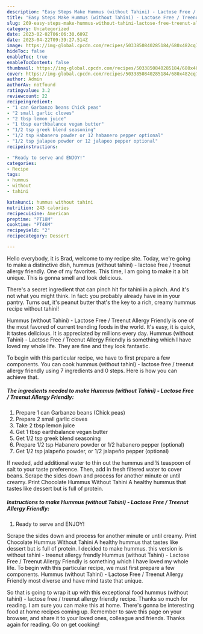 ```yaml
---
description: "Easy Steps Make Hummus (without Tahini) - Lactose Free / Treenut Allergy Friendly the Very Delicious"
title: "Easy Steps Make Hummus (without Tahini) - Lactose Free / Treenut Allergy Friendly the Very Delicious"
slug: 269-easy-steps-make-hummus-without-tahini-lactose-free-treenut-allergy-friendly-the-very-delicious
category: Uncategorized
date: 2023-02-02T06:06:30.609Z
date: 2023-04-22T09:39:27.514Z
image: https://img-global.cpcdn.com/recipes/5033850840285184/680x482cq70/hummus-without-tahini-lactose-free-treenut-allergy-friendly-recipe-main-photo.jpg
hideToc: false
enableToc: true
enableTocContent: false
thumbnail: https://img-global.cpcdn.com/recipes/5033850840285184/680x482cq70/hummus-without-tahini-lactose-free-treenut-allergy-friendly-recipe-main-photo.jpg
cover: https://img-global.cpcdn.com/recipes/5033850840285184/680x482cq70/hummus-without-tahini-lactose-free-treenut-allergy-friendly-recipe-main-photo.jpg
author: Admin
authorAv: notfound
ratingvalue: 3.2
reviewcount: 22
recipeingredient:
- "1 can Garbanzo beans Chick peas"
- "2 small garlic cloves"
- "2 tbsp lemon juice"
- "1 tbsp earthbalance vegan butter"
- "1/2 tsp greek blend seasoning"
- "1/2 tsp Habanero powder or 12 habanero pepper optional"
- "1/2 tsp jalapeo powder or 12 jalapeo pepper optional"
recipeinstructions:

- "Ready to serve and ENJOY!"
categories:
- Recipe
tags:
- hummus
- without
- tahini

katakunci: hummus without tahini 
nutrition: 243 calories
recipecuisine: American
preptime: "PT18M"
cooktime: "PT46M"
recipeyield: "2"
recipecategory: Dessert

---
```



Hello everybody, it is Brad, welcome to my recipe site. Today, we're going to make a distinctive dish, hummus (without tahini) - lactose free / treenut allergy friendly. One of my favorites. This time, I am going to make it a bit unique. This is gonna smell and look delicious.

There&#39;s a secret ingredient that can pinch hit for tahini in a pinch. And it&#39;s not what you might think. In fact: you probably already have in in your pantry. Turns out, it&#39;s peanut butter that&#39;s the key to a rich, creamy hummus recipe without tahini!

Hummus (without Tahini) - Lactose Free / Treenut Allergy Friendly is one of the most favored of current trending foods in the world. It's easy, it is quick, it tastes delicious. It is appreciated by millions every day. Hummus (without Tahini) - Lactose Free / Treenut Allergy Friendly is something which I have loved my whole life. They are fine and they look fantastic.


To begin with this particular recipe, we have to first prepare a few components. You can cook hummus (without tahini) - lactose free / treenut allergy friendly using 7 ingredients and 0 steps. Here is how you can achieve that.

<!--inarticleads1-->

##### The ingredients needed to make Hummus (without Tahini) - Lactose Free / Treenut Allergy Friendly:

1. Prepare 1 can Garbanzo beans (Chick peas)
1. Prepare 2 small garlic cloves
1. Take 2 tbsp lemon juice
1. Get 1 tbsp earthbalance vegan butter
1. Get 1/2 tsp greek blend seasoning
1. Prepare 1/2 tsp Habanero powder or 1/2 habanero pepper (optional)
1. Get 1/2 tsp jalapeño powder, or 1/2 jalapeño pepper (optional)


If needed, add additional water to thin out the hummus and ¼ teaspoon of salt to your taste preference. Then, add in fresh filtered water to cover beans. Scrape the sides down and process for another minute or until creamy. Print Chocolate Hummus Without Tahini A healthy hummus that tastes like dessert but is full of protein. 

<!--inarticleads2-->

##### Instructions to make Hummus (without Tahini) - Lactose Free / Treenut Allergy Friendly:


1. Ready to serve and ENJOY!

Scrape the sides down and process for another minute or until creamy. Print Chocolate Hummus Without Tahini A healthy hummus that tastes like dessert but is full of protein. I decided to make hummus. this version is without tahini - treenut allergy frendly Hummus (without Tahini) - Lactose Free / Treenut Allergy Friendly is something which I have loved my whole life. To begin with this particular recipe, we must first prepare a few components. Hummus (without Tahini) - Lactose Free / Treenut Allergy Friendly most diverse and have mind taste that unique. 

So that is going to wrap it up with this exceptional food hummus (without tahini) - lactose free / treenut allergy friendly recipe. Thanks so much for reading. I am sure you can make this at home. There's gonna be interesting food at home recipes coming up. Remember to save this page on your browser, and share it to your loved ones, colleague and friends. Thanks again for reading. Go on get cooking!
